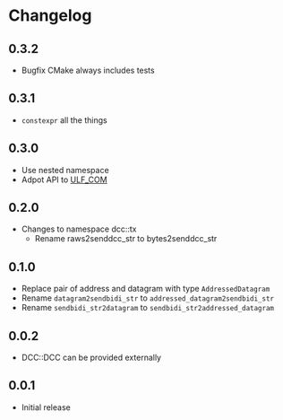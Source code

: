# Changelog

## 0.3.2
- Bugfix CMake always includes tests

## 0.3.1
- `constexpr` all the things

## 0.3.0
- Use nested namespace
- Adpot API to [ULF_COM](https://github.com/ZIMO-Elektronik/ULF_COM)

## 0.2.0
- Changes to namespace dcc::tx 
  - Rename raws2senddcc_str to bytes2senddcc_str

## 0.1.0
- Replace pair of address and datagram with type `AddressedDatagram`
- Rename `datagram2sendbidi_str` to `addressed_datagram2sendbidi_str`
- Rename `sendbidi_str2datagram` to `sendbidi_str2addressed_datagram`

## 0.0.2
- DCC::DCC can be provided externally

## 0.0.1
- Initial release